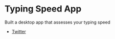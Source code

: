 # Typing Speed App

Built a desktop app that assesses your typing speed

- [Twitter](https://twitter.com/ugo_codes)